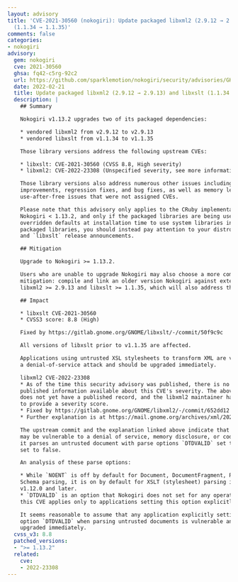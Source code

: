 ```yaml
---
layout: advisory
title: 'CVE-2021-30560 (nokogiri): Update packaged libxml2 (2.9.12 → 2.9.13) and libxslt
  (1.1.34 → 1.1.35)'
comments: false
categories:
- nokogiri
advisory:
  gem: nokogiri
  cve: 2021-30560
  ghsa: fq42-c5rg-92c2
  url: https://github.com/sparklemotion/nokogiri/security/advisories/GHSA-fq42-c5rg-92c2
  date: 2022-02-21
  title: Update packaged libxml2 (2.9.12 → 2.9.13) and libxslt (1.1.34 → 1.1.35)
  description: |
    ## Summary

    Nokogiri v1.13.2 upgrades two of its packaged dependencies:

    * vendored libxml2 from v2.9.12 to v2.9.13
    * vendored libxslt from v1.1.34 to v1.1.35

    Those library versions address the following upstream CVEs:

    * libxslt: CVE-2021-30560 (CVSS 8.8, High severity)
    * libxml2: CVE-2022-23308 (Unspecified severity, see more information below)

    Those library versions also address numerous other issues including performance
    improvements, regression fixes, and bug fixes, as well as memory leaks and other
    use-after-free issues that were not assigned CVEs.

    Please note that this advisory only applies to the CRuby implementation of
    Nokogiri < 1.13.2, and only if the packaged libraries are being used. If you've
    overridden defaults at installation time to use system libraries instead of
    packaged libraries, you should instead pay attention to your distro's `libxml2`
    and `libxslt` release announcements.

    ## Mitigation

    Upgrade to Nokogiri >= 1.13.2.

    Users who are unable to upgrade Nokogiri may also choose a more complicated
    mitigation: compile and link an older version Nokogiri against external libraries
    libxml2 >= 2.9.13 and libxslt >= 1.1.35, which will also address these same CVEs.

    ## Impact

    * libxslt CVE-2021-30560
    * CVSS3 score: 8.8 (High)

    Fixed by https://gitlab.gnome.org/GNOME/libxslt/-/commit/50f9c9c

    All versions of libxslt prior to v1.1.35 are affected.

    Applications using untrusted XSL stylesheets to transform XML are vulnerable to
    a denial-of-service attack and should be upgraded immediately.

    libxml2 CVE-2022-23308
    * As of the time this security advisory was published, there is no officially
    published information available about this CVE's severity. The above NIST link
    does not yet have a published record, and the libxml2 maintainer has declined
    to provide a severity score.
    * Fixed by https://gitlab.gnome.org/GNOME/libxml2/-/commit/652dd12
    * Further explanation is at https://mail.gnome.org/archives/xml/2022-February/msg00015.html

    The upstream commit and the explanation linked above indicate that an application
    may be vulnerable to a denial of service, memory disclosure, or code execution if
    it parses an untrusted document with parse options `DTDVALID` set to true, and `NOENT`
    set to false.

    An analysis of these parse options:

    * While `NOENT` is off by default for Document, DocumentFragment, Reader, and
    Schema parsing, it is on by default for XSLT (stylesheet) parsing in Nokogiri
    v1.12.0 and later.
    * `DTDVALID` is an option that Nokogiri does not set for any operations, and so
    this CVE applies only to applications setting this option explicitly.

    It seems reasonable to assume that any application explicitly setting the parse
    option `DTDVALID` when parsing untrusted documents is vulnerable and should be
    upgraded immediately.
  cvss_v3: 8.8
  patched_versions:
  - ">= 1.13.2"
  related:
    cve:
    - 2022-23308
---
```

